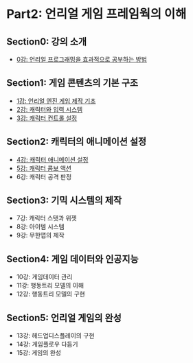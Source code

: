 # Part2: 언리얼 게임 프레임웍의 이해

## Section0: 강의 소개

- [0강: 언리얼 프로그래밍을 효과적으로 공부하는 방법](./Lecture0.md)

## Section1: 게임 콘텐츠의 기본 구조

- [1강: 언리얼 엔진 게임 제작 기초](./Lecture1.md)
- [2강: 캐릭터와 입력 시스템](./Lecture2.md)
- [3강: 캐릭터 컨트롤 설정](./Lecture3.md)

## Section2: 캐릭터의 애니메이션 설정

- [4강: 캐릭터 애니메이션 설정](./Lecture4.md)
- [5강: 캐릭터 콤보 액션](./Lecture5.md)
- 6강: 캐릭터 공격 판정

## Section3: 기믹 시스템의 제작

- 7강: 캐릭터 스탯과 위젯
- 8강: 아이템 시스템
- 9강: 무한맵의 제작

## Section4: 게임 데이터와 인공지능

- 10강: 게임데이터 관리
- 11강: 행동트리 모델의 이해
- 12강: 행동트리 모델의 구현

## Section5: 언리얼 게임의 완성

- 13강: 헤드업디스플레이의 구현
- 14강: 게임플로우 다듬기
- 15강: 게임의 완성
